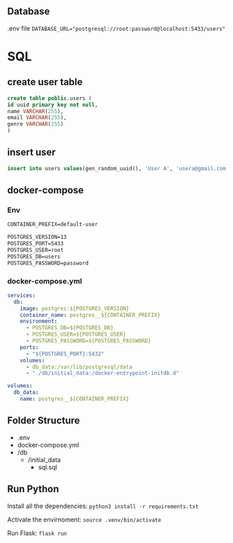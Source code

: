 ## Database

.env file
`DATABASE_URL="postgresql://root:password@localhost:5433/users"`

# SQL

## create user table

```sql
create table public.users (
id uuid primary key not null,
name VARCHAR(255),
email VARCHAR(255),
genre VARCHAR(255)
)
```

## insert user

```sql
insert into users values(gen_random_uuid(), 'User A', 'usera@gmail.com')
```

## docker-compose

### Env

```txt
CONTAINER_PREFIX=default-user

POSTGRES_VERSION=13
POSTGRES_PORT=5433
POSTGRES_USER=root
POSTGRES_DB=users
POSTGRES_PASSWORD=password

```

### docker-compose.yml

```yml
services:
  db:
    image: postgres:${POSTGRES_VERSION}
    container_name: postgres__${CONTAINER_PREFIX}
    environment:
      - POSTGRES_DB=${POSTGRES_DB}
      - POSTGRES_USER=${POSTGRES_USER}
      - POSTGRES_PASSWORD=${POSTGRES_PASSWORD}
    ports:
      - "${POSTGRES_PORT}:5432"
    volumes:
      - db_data:/var/lib/postgresql/data
      - "./db/initial_data:/docker-entrypoint-initdb.d"

volumes:
  db_data:
    name: postgres__${CONTAINER_PREFIX}
```

## Folder Structure

- .env
- docker-compose.yml
- /db
  - /initial_data
    - sql.sql

## Run Python

Install all the dependencies: `python3 install -r requirements.txt`

Activate the envirnoment: `source .venv/bin/activate`

Run Flask: `flask run`
